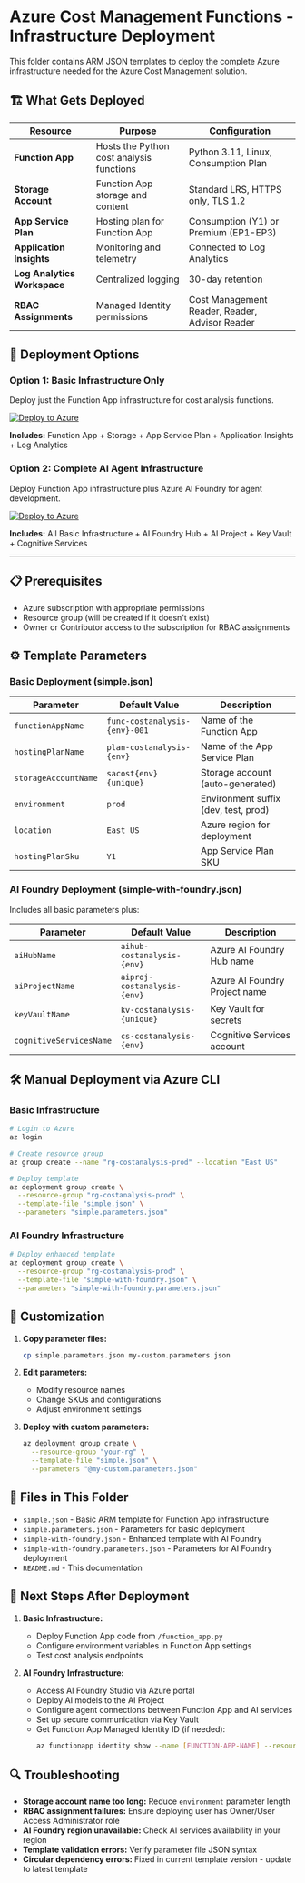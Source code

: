 # Azure Cost Management Functions - Infrastructure Deployment

This folder contains ARM JSON templates to deploy the complete Azure infrastructure needed for the Azure Cost Management solution.

## 🏗️ **What Gets Deployed**

| Resource | Purpose | Configuration |
|----------|---------|---------------|
| **Function App** | Hosts the Python cost analysis functions | Python 3.11, Linux, Consumption Plan |
| **Storage Account** | Function App storage and content | Standard LRS, HTTPS only, TLS 1.2 |
| **App Service Plan** | Hosting plan for Function App | Consumption (Y1) or Premium (EP1-EP3) |
| **Application Insights** | Monitoring and telemetry | Connected to Log Analytics |
| **Log Analytics Workspace** | Centralized logging | 30-day retention |
| **RBAC Assignments** | Managed Identity permissions | Cost Management Reader, Reader, Advisor Reader |

## 🚀 **Deployment Options**

### Option 1: Basic Infrastructure Only

Deploy just the Function App infrastructure for cost analysis functions.

<a href="https://portal.azure.com/#create/Microsoft.Template/uri/https%3A%2F%2Fraw.githubusercontent.com%2FIditbnaya%2FAzure-CostA-Agantic-AI%2Fmain%2Fdeploy%2Fsimple.json" target="_blank">
<img src="https://aka.ms/deploytoazurebutton" alt="Deploy to Azure"/>
</a>

**Includes:** Function App + Storage + App Service Plan + Application Insights + Log Analytics

### Option 2: Complete AI Agent Infrastructure

Deploy Function App infrastructure plus Azure AI Foundry for agent development.

<a href="https://portal.azure.com/#create/Microsoft.Template/uri/https%3A%2F%2Fraw.githubusercontent.com%2FIditbnaya%2FAzure-CostA-Agantic-AI%2Fmain%2Fdeploy%2Fsimple-with-foundry.json" target="_blank">
<img src="https://aka.ms/deploytoazurebutton" alt="Deploy to Azure"/>
</a>

**Includes:** All Basic Infrastructure + AI Foundry Hub + AI Project + Key Vault + Cognitive Services

---

## 📋 **Prerequisites**

- Azure subscription with appropriate permissions
- Resource group (will be created if it doesn't exist)
- Owner or Contributor access to the subscription for RBAC assignments

## ⚙️ **Template Parameters**

### Basic Deployment (simple.json)

| Parameter | Default Value | Description |
|-----------|---------------|-------------|
| `functionAppName` | `func-costanalysis-{env}-001` | Name of the Function App |
| `hostingPlanName` | `plan-costanalysis-{env}` | Name of the App Service Plan |
| `storageAccountName` | `sacost{env}{unique}` | Storage account (auto-generated) |
| `environment` | `prod` | Environment suffix (dev, test, prod) |
| `location` | `East US` | Azure region for deployment |
| `hostingPlanSku` | `Y1` | App Service Plan SKU |

### AI Foundry Deployment (simple-with-foundry.json)

Includes all basic parameters plus:

| Parameter | Default Value | Description |
|-----------|---------------|-------------|
| `aiHubName` | `aihub-costanalysis-{env}` | Azure AI Foundry Hub name |
| `aiProjectName` | `aiproj-costanalysis-{env}` | Azure AI Foundry Project name |
| `keyVaultName` | `kv-costanalysis-{unique}` | Key Vault for secrets |
| `cognitiveServicesName` | `cs-costanalysis-{env}` | Cognitive Services account |

## 🛠️ **Manual Deployment via Azure CLI**

### Basic Infrastructure

```bash
# Login to Azure
az login

# Create resource group
az group create --name "rg-costanalysis-prod" --location "East US"

# Deploy template
az deployment group create \
  --resource-group "rg-costanalysis-prod" \
  --template-file "simple.json" \
  --parameters "simple.parameters.json"
```

### AI Foundry Infrastructure

```bash
# Deploy enhanced template
az deployment group create \
  --resource-group "rg-costanalysis-prod" \
  --template-file "simple-with-foundry.json" \
  --parameters "simple-with-foundry.parameters.json"
```

## 🔧 **Customization**

1. **Copy parameter files:**
   ```bash
   cp simple.parameters.json my-custom.parameters.json
   ```

2. **Edit parameters:**
   - Modify resource names
   - Change SKUs and configurations
   - Adjust environment settings

3. **Deploy with custom parameters:**
   ```bash
   az deployment group create \
     --resource-group "your-rg" \
     --template-file "simple.json" \
     --parameters "@my-custom.parameters.json"
   ```

## 📁 **Files in This Folder**

- `simple.json` - Basic ARM template for Function App infrastructure
- `simple.parameters.json` - Parameters for basic deployment
- `simple-with-foundry.json` - Enhanced template with AI Foundry
- `simple-with-foundry.parameters.json` - Parameters for AI Foundry deployment
- `README.md` - This documentation

## 🎯 **Next Steps After Deployment**

1. **Basic Infrastructure:**
   - Deploy Function App code from `/function_app.py`
   - Configure environment variables in Function App settings
   - Test cost analysis endpoints

2. **AI Foundry Infrastructure:**
   - Access AI Foundry Studio via Azure portal
   - Deploy AI models to the AI Project
   - Configure agent connections between Function App and AI services
   - Set up secure communication via Key Vault
   - Get Function App Managed Identity ID (if needed):
     ```bash
     az functionapp identity show --name [FUNCTION-APP-NAME] --resource-group [RESOURCE-GROUP] --query principalId -o tsv
     ```

## 🔍 **Troubleshooting**

- **Storage account name too long:** Reduce `environment` parameter length
- **RBAC assignment failures:** Ensure deploying user has Owner/User Access Administrator role
- **AI Foundry region unavailable:** Check AI services availability in your region
- **Template validation errors:** Verify parameter file JSON syntax
- **Circular dependency errors:** Fixed in current template version - update to latest template